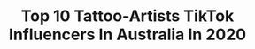 ---
title: Top 10 Tattoo-Artists TikTok Influencers In Australia In 2020
description: >-
  Find top tattoo-artists TikTok influencers in Australia in 2020. Most popular hashtags: #artist #duet #drawing #tattoo.
platform: TikTok
profiles:
  - username: "maiyddie"
    fullname: >-
      Maddie
    location: "Australia"
    followers: 4838
    engagement: 1158
    commentsToLikes: 0.024811
    id: ck87u3gf650hy0j78tatnmmcc
    verified: false
    hashtags: "#artistcheck, #sassythesasquash, #copic, #tattooartist"
  - username: "inkyplaytime"
    fullname: >-
      inkyplaytime
    location: "Australia"
    followers: 34972
    engagement: 1582
    commentsToLikes: 0.029185
    id: ck81qwxl2kl6x0j78zd9iln1d
    verified: false
    hashtags: "#myartwork, #mycat, #tattoogirl, #catart"
  - username: "ke_ke_makeup"
    fullname: >-
      Keylee Cochrane 
    location: "Australia"
    followers: 13073
    engagement: 1106
    commentsToLikes: 0.009517
    id: cka0hzpthbhb00i78bz5tdmpo
    verified: false
    hashtags: "#cowboys, #cheshirecat, #artchallenges, #footy"
  - username: "timtavaria"
    fullname: >-
      Tim Tavaria
    location: "Australia"
    followers: 14650
    engagement: 788
    commentsToLikes: 0.025203
    id: cka67s61xm5e80i785hcija0o
    verified: false
    hashtags: "#thankful, #custombike, #baby, #gonnabefriends"
  - username: "tassydevill"
    fullname: >-
      tassydevill 
    location: "Australia"
    followers: 25270
    engagement: 2429
    commentsToLikes: 0.013301
    id: ck9f2g7uid2o20j789u21cc7u
    verified: false
    hashtags: "#videogames, #drinks, #tattoo, #timelapse"
  - username: "__ceeejay"
    fullname: >-
      ceeejay
    location: "Australia"
    followers: 21142
    engagement: 668
    commentsToLikes: 0.066167
    id: ck9skqjowa3z80j78tx27c4m6
    verified: false
    hashtags: "#cupcakke, #artist, #momsoftiktok, #aussie"
  - username: "valkai.moon"
    fullname: >-
      Valka & Kai
    location: "Australia"
    followers: 21525
    engagement: 2307
    commentsToLikes: 0.046355
    id: ckamq1p4mfifp0i78cr1f1la2
    verified: false
    hashtags: "#drawing, #selfportrait, #vent, #walk"
  - username: "concreteking110"
    fullname: >-
      concreteking11
    location: "Australia"
    followers: 5833
    engagement: 822
    commentsToLikes: 0.050207
    id: ckal7zl1chf0d0i78wyduy9ce
    verified: false
    hashtags: "#aussie, #leavingmybody, #drawing, #travelthrowback"
---